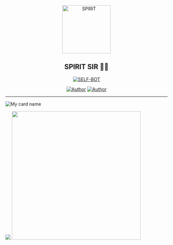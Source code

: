 
<div align="center">
<img src="https://i.imgur.com/aAGjt7z.jpg" alt="SPlRlT" width="150" />

## SPlRlT SIR 🌝💝

</div>

<p align="center">
<a href="##"><img title="SELF-BOT" src="https://img.shields.io/static/v1?label=Language&message=English&color=blue"></a>
</p>
<p align="center">
 <a href="https://github.com/SPlRlT-SER"><img title="Author" src="https://img.shields.io/badge/Author-SPlRlT-blue.svg?style=for-the-badge&logo=github" /></a>  <a href="https://Wa.me/18052196558?text=Hello%20SPlRlT%20Bro🌝...fen%20boi%20aan😌💝"><img title="Author" src="https://img.shields.io/badge/Owner-SPlRlT-blue.svg?style=for-the-badge&logo=whatsapp" /></a>
<p align="center">

<hr></hr>

![My card name](https://cardivo.vercel.app/api?name=SPlRlT-SER&description=Hi,%20Welcome%20To%20My%20Profile%20💝&image=b.com/u/90826638?v=4&s=10?v=4&backgroundColor=%23ecf0f1&instagram=_roshan_p_r&github=SPlRlT&twitter=&)


<img src="https://github.com/SP-XD/SP-XD/blob/main/images/dino_rounded.gif?raw=true" href="https://github.com/SP-XD" />

<img src="https://github.com/SP-XD/SP-XD/blob/main/images/this_page_is.gif?raw=true"  width="400"/>

</div>


<!--
**SPlRlT-sir/SPlRlT** is a ✨ _special_ ✨ repository because its `README.md` (this file) appears on your GitHub profile.




Here are some ideas to get you started:

- 🔭 I’m currently working on SPlRlT SER
- 🌱 I’m currently learning Nothing much🙃
- 👯 I’m looking to collaborate on Nobody
- 🤔 I’m looking for help with someone
- 💬 Ask me about 🥴
- 📫 How to reach me:https://Wa.me/18052196558
- 😄 Pronouns: 🥲
- ⚡ Fun fact: Me itself a fun for some people 🙂
-->
